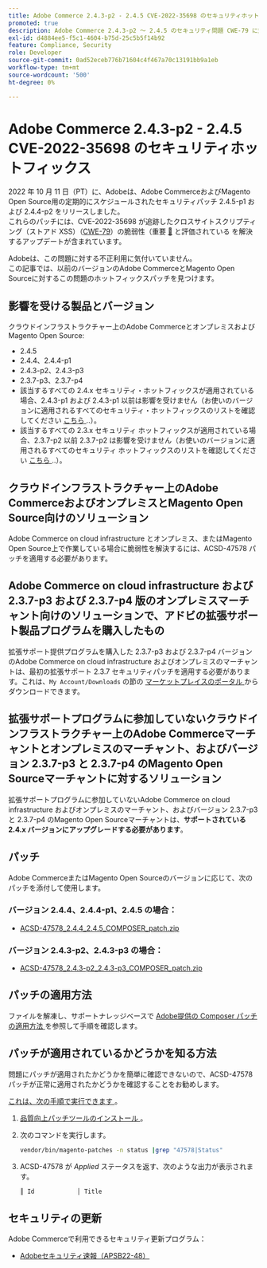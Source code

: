```yaml
---
title: Adobe Commerce 2.4.3-p2 - 2.4.5 CVE-2022-35698 のセキュリティホットフィックス
promoted: true
description: Adobe Commerce 2.4.3-p2 ～ 2.4.5 のセキュリティ問題 CWE-79 に対処するためのパッチを適用します。
exl-id: d4884ee5-f5c1-4604-b75d-25c5b5f14b92
feature: Compliance, Security
role: Developer
source-git-commit: 0ad52eceb776b71604c4f467a70c13191bb9a1eb
workflow-type: tm+mt
source-wordcount: '500'
ht-degree: 0%

---
```


# Adobe Commerce 2.4.3-p2 - 2.4.5 CVE-2022-35698 のセキュリティホットフィックス

2022 年 10 月 11 日（PT）に、Adobeは、Adobe CommerceおよびMagento Open Source用の定期的にスケジュールされたセキュリティパッチ 2.4.5-p1 および 2.4.4-p2 をリリースしました。<br>
これらのパッチには、CVE-2022-35698 が追跡したクロスサイトスクリプティング（ストアド XSS）（[CWE-79](https://cwe.mitre.org/data/definitions/79.html)）の脆弱性（重要 [&#128279;](https://helpx.adobe.com/jp/security/severity-ratings.html) と評価されている  を解決するアップデートが含まれています。

Adobeは、この問題に対する不正利用に気付いていません。<br>
この記事では、以前のバージョンのAdobe CommerceとMagento Open Sourceに対するこの問題のホットフィックスパッチを見つけます。

## 影響を受ける製品とバージョン

クラウドインフラストラクチャー上のAdobe CommerceとオンプレミスおよびMagento Open Source:

* 2.4.5
* 2.4.4、2.4.4-p1
* 2.4.3-p2、2.4.3-p3
* 2.3.7-p3、2.3.7-p4
* 該当するすべての 2.4.x セキュリティ・ホットフィックスが適用されている場合、2.4.3-p1 および 2.4.3-p1 以前は影響を受けません（お使いのバージョンに適用されるすべてのセキュリティ・ホットフィックスのリストを確認してください [ こちら ](https://helpx.adobe.com/jp/security/products/magento.html)..）。
* 該当するすべての 2.3.x セキュリティ ホットフィックスが適用されている場合、2.3.7-p2 以前 2.3.7-p2 は影響を受けません（お使いのバージョンに適用されるすべてのセキュリティ ホットフィックスのリストを確認してください [ こちら ](https://helpx.adobe.com/jp/security/products/magento.html)..）。


## クラウドインフラストラクチャー上のAdobe CommerceおよびオンプレミスとMagento Open Source向けのソリューション

Adobe Commerce on cloud infrastructure とオンプレミス、またはMagento Open Source上で作業している場合に脆弱性を解決するには、ACSD-47578 パッチを適用する必要があります。

## Adobe Commerce on cloud infrastructure および 2.3.7-p3 および 2.3.7-p4 版のオンプレミスマーチャント向けのソリューションで、アドビの拡張サポート製品プログラムを購入したもの

拡張サポート提供プログラムを購入した 2.3.7-p3 および 2.3.7-p4 バージョンのAdobe Commerce on cloud infrastructure およびオンプレミスのマーチャントは、最初の拡張サポート 2.3.7 セキュリティパッチを適用する必要があります。これは、`My Account/Downloads` の節の [ マーケットプレイスのポータル ](https://marketplace.magento.com/) からダウンロードできます。

## 拡張サポートプログラムに参加していないクラウドインフラストラクチャー上のAdobe Commerceマーチャントとオンプレミスのマーチャント、およびバージョン 2.3.7-p3 と 2.3.7-p4 のMagento Open Sourceマーチャントに対するソリューション

拡張サポートプログラムに参加していないAdobe Commerce on cloud infrastructure およびオンプレミスのマーチャント、およびバージョン 2.3.7-p3 と 2.3.7-p4 のMagento Open Sourceマーチャントは、**サポートされている 2.4.x バージョンにアップグレードする必要があります**。

## パッチ

Adobe CommerceまたはMagento Open Sourceのバージョンに応じて、次のパッチを添付して使用します。

### バージョン 2.4.4、2.4.4-p1、2.4.5 の場合：

* [ACSD-47578_2.4.4_2.4.5_COMPOSER_patch.zip](assets/ACSD-47578_2.4.4_2.4.5_COMPOSER_patch.zip)

### バージョン 2.4.3-p2、2.4.3-p3 の場合：

* [ACSD-47578_2.4.3-p2_2.4.3-p3_COMPOSER_patch.zip](assets/ACSD-47578_2.4.3-p2_2.4.3-p3_COMPOSER_patch.zip)

## パッチの適用方法

ファイルを解凍し、サポートナレッジベースで [Adobe提供の Composer パッチの適用方法 ](https://experienceleague.adobe.com/docs/commerce-knowledge-base/kb/how-to/how-to-apply-a-composer-patch-provided-by-magento.html?lang=ja) を参照して手順を確認します。

## パッチが適用されているかどうかを知る方法

問題にパッチが適用されたかどうかを簡単に確認できないので、ACSD-47578 パッチが正常に適用されたかどうかを確認することをお勧めします。

<u> これは、次の手順で実行できます </u>。

1. [ 品質向上パッチツールのインストール ](https://experienceleague.adobe.com/docs/commerce-operations/tools/quality-patches-tool/usage.html?lang=ja)。
1. 次のコマンドを実行します。

   ```bash
   vendor/bin/magento-patches -n status |grep "47578|Status"
   ```

1. ACSD-47578 が *Applied* ステータスを返す、次のような出力が表示されます。

   ```bash
   ║ Id            │ Title                                                        │ Category        │ Origin                 │ Status      │ Details                                          ║ ║ N/A           │ ../m2-hotfixes/ACSD-47578__2.4.4_2.4.5_COMPOSER_patch.patch      │ Other           │ Local                  │ Applied     │ Patch type: Custom                                
   ```

## セキュリティの更新

Adobe Commerceで利用できるセキュリティ更新プログラム：

* [Adobeセキュリティ速報（APSB22-48） ](https://helpx.adobe.com/jp/security/products/magento/apsb22-48.html)
